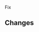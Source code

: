 Fix <!-- Fill here as issue numbers to fix in this PR, or remove this line. -->

## Changes

<!-- Explain changes in this PR. -->

